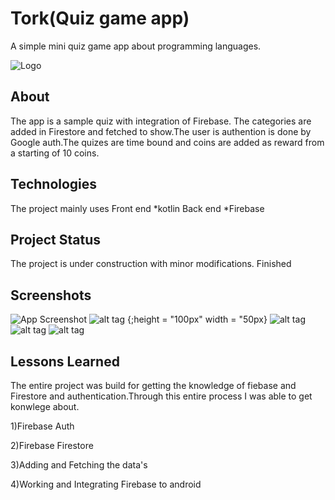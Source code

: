 

# Tork(Quiz game app)

A simple mini quiz game app about programming languages.

![Logo](https://github.com/poojaOfficial321/GameApp/blob/master/20211117_114241_0000.png)

## About

The app is a sample quiz with integration of Firebase. The categories are added in Firestore and fetched to show.The user is authention is done by Google auth.The quizes are time bound  and coins are added as reward from a starting of 10 coins.

## Technologies

The project mainly uses
Front end
*kotlin
Back end
*Firebase

## Project Status
The project is under construction with minor modifications.
Finished


## Screenshots

![App Screenshot](https://github.com/poojaOfficial321/GameApp/blob/master/png_20211117_120144_0000.png)
![alt tag](https://github.com/poojaOfficial321/GameApp/blob/master/Screenshot_2022-01-07-00-29-14-26.png) {;height = "100px" width = "50px}
![alt tag](https://github.com/poojaOfficial321/GameApp/blob/master/Screenshot_2022-01-07-00-29-33-77.png)
![alt tag](https://github.com/poojaOfficial321/GameApp/blob/master/Screenshot_2022-01-07-00-29-38-68.png)
![alt tag](https://github.com/poojaOfficial321/GameApp/blob/master/Screenshot_2022-01-07-00-30-12-15.png)

## Lessons Learned

The entire project was build for getting the knowledge of fiebase and Firestore and authentication.Through this entire process I was able to get konwlege about.

 1)Firebase Auth

2)Firebase Firestore

 

3)Adding and Fetching the data's

4)Working and Integrating Firebase to android



